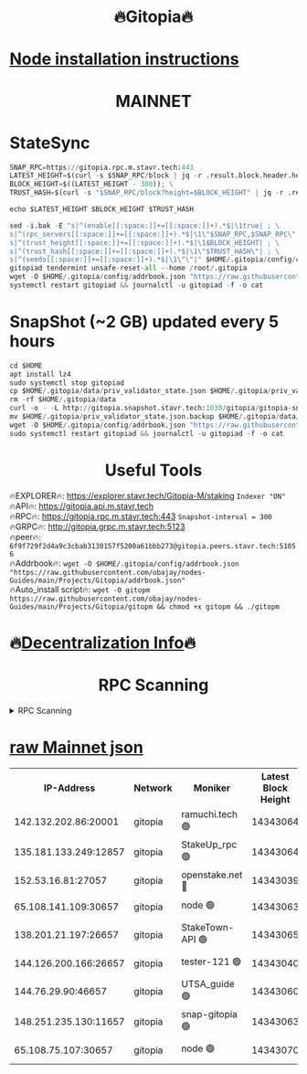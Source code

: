 <h1 align="center"> 🔥Gitopia🔥</h1>

[Node installation instructions](https://github.com/obajay/nodes-Guides/tree/main/Projects/Gitopia)
=

<h1 align="center"> MAINNET</h1>

# StateSync
```python
SNAP_RPC=https://gitopia.rpc.m.stavr.tech:443
LATEST_HEIGHT=$(curl -s $SNAP_RPC/block | jq -r .result.block.header.height); \
BLOCK_HEIGHT=$((LATEST_HEIGHT - 300)); \
TRUST_HASH=$(curl -s "$SNAP_RPC/block?height=$BLOCK_HEIGHT" | jq -r .result.block_id.hash)

echo $LATEST_HEIGHT $BLOCK_HEIGHT $TRUST_HASH

sed -i.bak -E "s|^(enable[[:space:]]+=[[:space:]]+).*$|\1true| ; \
s|^(rpc_servers[[:space:]]+=[[:space:]]+).*$|\1\"$SNAP_RPC,$SNAP_RPC\"| ; \
s|^(trust_height[[:space:]]+=[[:space:]]+).*$|\1$BLOCK_HEIGHT| ; \
s|^(trust_hash[[:space:]]+=[[:space:]]+).*$|\1\"$TRUST_HASH\"| ; \
s|^(seeds[[:space:]]+=[[:space:]]+).*$|\1\"\"|" $HOME/.gitopia/config/config.toml
gitopiad tendermint unsafe-reset-all --home /root/.gitopia
wget -O $HOME/.gitopia/config/addrbook.json "https://raw.githubusercontent.com/obajay/nodes-Guides/main/Projects/Gitopia/addrbook.json"
systemctl restart gitopiad && journalctl -u gitopiad -f -o cat
```
# SnapShot (~2 GB) updated every 5 hours
```python
cd $HOME
apt install lz4
sudo systemctl stop gitopiad
cp $HOME/.gitopia/data/priv_validator_state.json $HOME/.gitopia/priv_validator_state.json.backup
rm -rf $HOME/.gitopia/data
curl -o - -L http://gitopia.snapshot.stavr.tech:1030/gitopia/gitopia-snap.tar.lz4 | lz4 -c -d - | tar -x -C $HOME/.gitopia --strip-components 2
mv $HOME/.gitopia/priv_validator_state.json.backup $HOME/.gitopia/data/priv_validator_state.json
wget -O $HOME/.gitopia/config/addrbook.json "https://raw.githubusercontent.com/obajay/nodes-Guides/main/Projects/Gitopia/addrbook.json"
sudo systemctl restart gitopiad && journalctl -u gitopiad -f -o cat
```
 <h1 align="center"> Useful Tools</h1>

🔥EXPLORER🔥:      https://explorer.stavr.tech/Gitopia-M/staking  `Indexer "ON"` \
🔥API🔥: 			 		 https://gitopia.api.m.stavr.tech \
🔥RPC🔥:           https://gitopia.rpc.m.stavr.tech:443              `Snapshot-interval = 300` \
🔥GRPC🔥:          http://gitopia.grpc.m.stavr.tech:5123 \
🔥peer🔥:					 `6f9f729f2d4a9c3cbab3130157f5200a61bbb273@gitopia.peers.stavr.tech:51056` \
🔥Addrbook🔥:    ```wget -O $HOME/.gitopia/config/addrbook.json "https://raw.githubusercontent.com/obajay/nodes-Guides/main/Projects/Gitopia/addrbook.json"``` \
🔥Auto_install script🔥: ```wget -O gitopm https://raw.githubusercontent.com/obajay/nodes-Guides/main/Projects/Gitopia/gitopm && chmod +x gitopm && ./gitopm```

🔥[Decentralization Info](https://github.com/obajay/StateSync-snapshots/tree/main/Projects/Gitopia/Decentralization)🔥
=

<h1 align="center"> RPC Scanning</h1>

<details>
<summary>RPC Scanning</summary>

<h2 align="center"> We scan nodes in real time every 4 hours. And we provide the final result of RPC endpoints.
We cannot influence the operation of these nodes in any way. </h2>


```python
If Voting Power is higher than 0 --> then the Node is a validator of the network and may be subject to attack and be a potential threat to the chain.
```
```python
We marked such validators with a red symbol
```

</details>

[raw Mainnet json](https://rpc-check.gitopm.stavr.tech/gitopm/rpc-gitopm-result.json)
=

<table><tr><th>IP-Address</th><th>Network</th><th>Moniker</th><th>Latest Block Height</th><th>Earliest Block Height</th><th>Catching Up</th><th>Tx Index</th><th>Voting Power</th><th>Scan Time</th></tr><tr><td>142.132.202.86:20001</td><td>gitopia</td><td>ramuchi.tech 🟢</td><td>14343064</td><td>6548337</td><td>False</td><td>on</td><td>0</td><td>2024-02-24T20:29:25.446895109UTC</td></tr><tr><td>135.181.133.249:12857</td><td>gitopia</td><td>StakeUp_rpc 🟢</td><td>14343064</td><td>8010001</td><td>False</td><td>on</td><td>0</td><td>2024-02-24T20:29:25.863325128UTC</td></tr><tr><td>152.53.16.81:27057</td><td>gitopia</td><td>openstake.net 🔴</td><td>14343039</td><td>10455001</td><td>False</td><td>off</td><td>50648</td><td>2024-02-24T20:28:42.169272133UTC</td></tr><tr><td>65.108.141.109:30657</td><td>gitopia</td><td>node 🟢</td><td>14343063</td><td>12299845</td><td>False</td><td>on</td><td>0</td><td>2024-02-24T20:29:22.834818468UTC</td></tr><tr><td>138.201.21.197:26657</td><td>gitopia</td><td>StakeTown-API 🟢</td><td>14343065</td><td>12733501</td><td>False</td><td>on</td><td>0</td><td>2024-02-24T20:29:30.324596209UTC</td></tr><tr><td>144.126.200.166:26657</td><td>gitopia</td><td>tester-121 🟢</td><td>14343040</td><td>12832814</td><td>False</td><td>off</td><td>0</td><td>2024-02-24T20:28:44.542751426UTC</td></tr><tr><td>144.76.29.90:46657</td><td>gitopia</td><td>UTSA_guide 🟢</td><td>14343060</td><td>13035301</td><td>False</td><td>on</td><td>0</td><td>2024-02-24T20:29:16.245990914UTC</td></tr><tr><td>148.251.235.130:11657</td><td>gitopia</td><td>snap-gitopia 🟢</td><td>14343063</td><td>14079001</td><td>False</td><td>on</td><td>0</td><td>2024-02-24T20:29:23.124071471UTC</td></tr><tr><td>65.108.75.107:30657</td><td>gitopia</td><td>node 🟢</td><td>14343070</td><td>14269230</td><td>False</td><td>on</td><td>0</td><td>2024-02-24T20:29:36.849655861UTC</td></tr></table>
